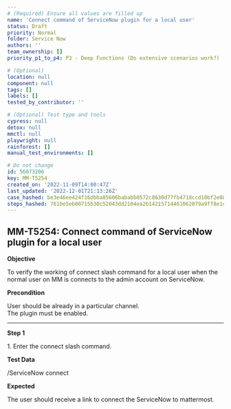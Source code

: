 ```yaml
---
# (Required) Ensure all values are filled up
name: 'Connect command of ServiceNow plugin for a local user'
status: Draft
priority: Normal
folder: Service Now
authors: ''
team_ownership: []
priority_p1_to_p4: P3 - Deep Functions (Do extensive scenarios work?)

# (Optional)
location: null
component: null
tags: []
labels: []
tested_by_contributor: ''

# (Optional) Test type and tools
cypress: null
detox: null
mmctl: null
playwright: null
rainforest: []
manual_test_environments: []

# Do not change
id: 56073206
key: MM-T5254
created_on: '2022-11-09T14:00:47Z'
last_updated: '2022-12-01T21:13:26Z'
case_hashed: be3e46ee424f16dbba85606bababb0572c8630d77fb4718ccd10bf2e082033f6ec0604a202fdf4603a19779d4c9426ea
steps_hashed: 761be5eb00715b30c52043dd2104ea2b14215714461062079a9ff8e1cc7eb231c7dbd68bf6e366d4f44ecabca5c27c41
---
```


<!-- (Auto-generated) Based on frontmatter's "key" and "name" -->

## MM-T5254: Connect command of ServiceNow plugin for a local user

**Objective**

To verify the working of connect slash command for a local user when the normal user on MM is connects to the admin account on ServiceNow.

**Precondition**

User should be already in a particular channel.\
The plugin must be enabled.

---

**Step 1**

1\. Enter the connect slash command.

**Test Data**

/ServiceNow connect

**Expected**

The user should receive a link to connect the ServiceNow to mattermost.
